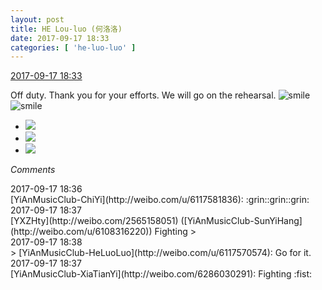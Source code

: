 ```yaml
---
layout: post
title: HE Lou-luo (何洛洛)
date: 2017-09-17 18:33
categories: [ 'he-luo-luo' ]
---
```


<div class="weibo-info">
  <a href="http://weibo.com/6117570574/FmfI8dtqt">2017-09-17 18:33</a>
</div>

Off duty. Thank you for your efforts. We will go on the rehearsal. ![smile](http://img.t.sinajs.cn/t4/appstyle/expression/ext/normal/5c/huanglianwx_org.gif)![smile](http://img.t.sinajs.cn/t4/appstyle/expression/ext/normal/5c/huanglianwx_org.gif)

<!-- more -->

<ul class="weibo-pic-list-1">
  <li class="weibo-pic">
    <a href="http://wx1.sinaimg.cn/mw690/006G0Hz8gy1fjmqpubakkj31491zk7wi.jpg"><img src="//wx1.sinaimg.cn/thumb150/006G0Hz8gy1fjmqpubakkj31491zk7wi.jpg" /></a>
  </li>
  <li class="weibo-pic">
    <a href="http://wx1.sinaimg.cn/mw690/006G0Hz8gy1fjmqpubakkj31491zk7wi.jpg"><img src="//wx2.sinaimg.cn/thumb150/006G0Hz8gy1fjmqppeg29j31491zk4qq.jpg" /></a>
  </li>
  <li class="weibo-pic">
    <a href="http://wx1.sinaimg.cn/mw690/006G0Hz8gy1fjmqpze70xj31491zkb2a.jpg"><img src="//wx1.sinaimg.cn/thumb150/006G0Hz8gy1fjmqpze70xj31491zkb2a.jpg" /></a>
  </li>
</ul>

*Comments*

<div class="weibo-info">2017-09-17 18:36</div>
[YiAnMusicClub-ChiYi](http://weibo.com/u/6117581836): :grin::grin::grin:

<div class="weibo-info">2017-09-17 18:37</div>
[YXZHty](http://weibo.com/2565158051) ([YiAnMusicClub-SunYiHang](http://weibo.com/u/6108316220)) Fighting
> <div class="weibo-info">2017-09-17 18:38</div>
> [YiAnMusicClub-HeLuoLuo](http://weibo.com/u/6117570574): Go for it.

<div class="weibo-info">2017-09-17 18:37</div>
[YiAnMusicClub-XiaTianYi](http://weibo.com/6286030291): Fighting :fist:
